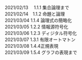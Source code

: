 2021/02/13 　1.1.1 集合論理まで  
2021/02/14　1.1.2 命題と論理  
2021/03/04 1.1.4 論理式の簡略化  
2021/03/05 1.2.2 情報源符号化  
2021/03/06 1.2.3 ディジタル符号化  
2021/03/07 1.3.1 有限オートマトン  
2021/03/08 1.4.4正規表現  
2021/03/09 1.5.4 グラフの表現まで
 
